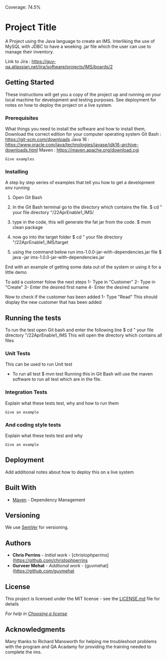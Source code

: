 Coverage: 74.5%
# Project Title

A Project using the Java language to create an IMS. Interliking the use of MySQL with JDBC to have a woeking .jar file which the user can use to manage their inventory. 

Link to Jira : https://guv-qa.atlassian.net/jira/software/projects/IMS/boards/2 

## Getting Started

These instructions will get you a copy of the project up and running on your local machine for development and testing purposes. See deployment for notes on how to deploy the project on a live system.

### Prerequisites

What things you need to install the software and how to install them, Download the correct edition for your computer operating system
Git Bash : https://git-scm.com/downloads
Java 16 : https://www.oracle.com/java/technologies/javase/jdk16-archive-downloads.html
Maven : https://maven.apache.org/download.cgi

```
Give examples
```

### Installing

A step by step series of examples that tell you how to get a development env running

1. Open Git Bash

2. In the Git Bash terminal go to the directory which contains the file.
	$ cd "   your file directory    "/22AprEnable1_IMS/

3. type in the code, this will generate the fat jar from the code. 
	$ mvm clean package

4. now go into the target folder 
	$ cd "   your file directory    "/22AprEnable1_IMS/target

3. using the command below run ims-1.0.0-jar-with-dependencies.jar file
	$ java -jar ims-1.0.0-jar-with-dependencies.jar


End with an example of getting some data out of the system or using it for a little demo

To add a customer folow the next steps
1- Type in "Customer"
2- Type in "Create"
3- Enter the desired first name
4- Enter the desired surname

Now to check if the customer has been added 
1- Type "Read" 
This should display the new customer that has been added


## Running the tests

To run the test open Git bash and enter the following line
	$ cd "   your file directory    "/22AprEnable1_IMS
		This will open the directory which contains all files

### Unit Tests 

This can be used to run Unit test
- To run all test
	$ mvn test
Running this in Git Bash will use the maven software to run all test which are in the file.

### Integration Tests 
Explain what these tests test, why and how to run them

```
Give an example
```

### And coding style tests

Explain what these tests test and why

```
Give an example
```

## Deployment

Add additional notes about how to deploy this on a live system

## Built With

* [Maven](https://maven.apache.org/) - Dependency Management

## Versioning

We use [SemVer](http://semver.org/) for versioning.

## Authors

* **Chris Perrins** - *Initial work* - [christophperrins](https://github.com/christophperrins
* **Gurveer Mehat** - *Addtional work* - [guvmehat](https://github.com/guvmehat

## License

This project is licensed under the MIT license - see the [LICENSE.md](LICENSE.md) file for details 

*For help in [Choosing a license](https://choosealicense.com/)*

## Acknowledgments

Many thanks to Richard Mansworth for helping me troubleshoot problems with the program and QA Acadamy for providing the training needed to complete the ims.

